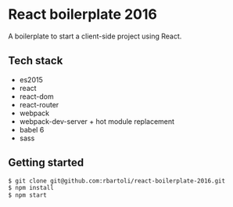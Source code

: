# React boilerplate 2016
A boilerplate to start a client-side project using React.

## Tech stack
- es2015
- react
- react-dom
- react-router
- webpack
- webpack-dev-server + hot module replacement
- babel 6
- sass

## Getting started
```bash
$ git clone git@github.com:rbartoli/react-boilerplate-2016.git
$ npm install
$ npm start
```
